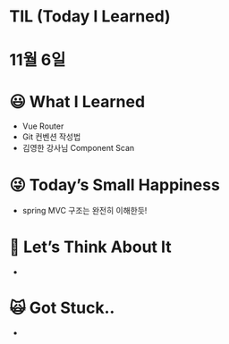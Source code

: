 # TIL (Today I Learned)

# 11월 6일

# 😃 What I Learned

- Vue Router
- Git 컨벤션 작성법
- 김영한 강사님 Component Scan

# 😜 Today’s Small Happiness

- spring MVC 구조는 완전히 이해한듯!

# 🧐 Let’s Think About It

- 

# 🙀 Got Stuck..

-